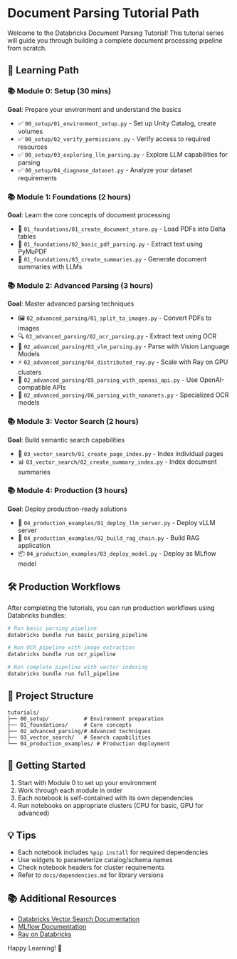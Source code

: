 # Document Parsing Tutorial Path

Welcome to the Databricks Document Parsing Tutorial! This tutorial series will guide you through building a complete document processing pipeline from scratch.

## 🎯 Learning Path

### 📚 Module 0: Setup (30 mins)
**Goal**: Prepare your environment and understand the basics

- ✅ `00_setup/01_environment_setup.py` - Set up Unity Catalog, create volumes
- ✅ `00_setup/02_verify_permissions.py` - Verify access to required resources
- ✅ `00_setup/03_exploring_llm_parsing.py` - Explore LLM capabilities for parsing
- ✅ `00_setup/04_diagnose_dataset.py` - Analyze your dataset requirements

### 📚 Module 1: Foundations (2 hours)
**Goal**: Learn the core concepts of document processing

- 📄 `01_foundations/01_create_document_store.py` - Load PDFs into Delta tables
- 📄 `01_foundations/02_basic_pdf_parsing.py` - Extract text using PyMuPDF
- 📄 `01_foundations/03_create_summaries.py` - Generate document summaries with LLMs

### 📚 Module 2: Advanced Parsing (3 hours)
**Goal**: Master advanced parsing techniques

- 🖼️ `02_advanced_parsing/01_split_to_images.py` - Convert PDFs to images
- 🔍 `02_advanced_parsing/02_ocr_parsing.py` - Extract text using OCR
- 🤖 `02_advanced_parsing/03_vlm_parsing.py` - Parse with Vision Language Models
- ⚡ `02_advanced_parsing/04_distributed_ray.py` - Scale with Ray on GPU clusters
- 🔌 `02_advanced_parsing/05_parsing_with_openai_api.py` - Use OpenAI-compatible APIs
- 🎯 `02_advanced_parsing/06_parsing_with_nanonets.py` - Specialized OCR models

### 📚 Module 3: Vector Search (2 hours)
**Goal**: Build semantic search capabilities

- 🧮 `03_vector_search/01_create_page_index.py` - Index individual pages
- 📊 `03_vector_search/02_create_summary_index.py` - Index document summaries

### 📚 Module 4: Production (3 hours)
**Goal**: Deploy production-ready solutions

- 🚀 `04_production_examples/01_deploy_llm_server.py` - Deploy vLLM server
- 🔗 `04_production_examples/02_build_rag_chain.py` - Build RAG application
- 📦 `04_production_examples/03_deploy_model.py` - Deploy as MLflow model

## 🛠️ Production Workflows

After completing the tutorials, you can run production workflows using Databricks bundles:

```bash
# Run basic parsing pipeline
databricks bundle run basic_parsing_pipeline

# Run OCR pipeline with image extraction
databricks bundle run ocr_pipeline

# Run complete pipeline with vector indexing
databricks bundle run full_pipeline
```

## 📁 Project Structure

```
tutorials/
├── 00_setup/           # Environment preparation
├── 01_foundations/     # Core concepts
├── 02_advanced_parsing/# Advanced techniques
├── 03_vector_search/   # Search capabilities
└── 04_production_examples/ # Production deployment
```

## 🚀 Getting Started

1. Start with Module 0 to set up your environment
2. Work through each module in order
3. Each notebook is self-contained with its own dependencies
4. Run notebooks on appropriate clusters (CPU for basic, GPU for advanced)

## 💡 Tips

- Each notebook includes `%pip install` for required dependencies
- Use widgets to parameterize catalog/schema names
- Check notebook headers for cluster requirements
- Refer to `docs/dependencies.md` for library versions

## 📚 Additional Resources

- [Databricks Vector Search Documentation](https://docs.databricks.com/en/generative-ai/vector-search.html)
- [MLflow Documentation](https://mlflow.org/)
- [Ray on Databricks](https://docs.databricks.com/en/machine-learning/ray-integration.html)

Happy Learning! 🎉 